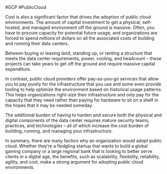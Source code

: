 #GCP #PublicCloud 

Cost is also a significant factor that drives the adoption of public cloud environments. The amount of capital investment to get a physical, self-hosted, and managed environment off the ground is massive. Often, you have to procure capacity for potential future usage, and organizations are forced to spend millions of dollars on all the associated costs of building and running their data centers.

Between buying or leasing land, standing up, or renting a structure that meets the data center requirements, power, cooling, and headcount – these projects can take years to get off the ground and require massive capital expenditure.

In contrast, public cloud providers offer pay-as-you-go services that allow you to pay purely for the infrastructure that you use and some even provide tooling to help optimize the environment based on historical usage patterns. This helps organizations right-size their infrastructure and only pay for the capacity that they need rather than paying for hardware to sit on a shelf in the hopes that it may be needed someday.

The additional burden of having to harden and secure both the physical and digital components of the data center requires mature security teams, practices, and technologies – all of which increase the cost burden of building, running, and managing your infrastructure.

In summary, there are many factors why an organization would adopt public cloud. Whether they’re a fledgling startup that wants to build a global gaming company or a large regional bank that is looking to better serve clients in a digital age, the benefits, such as scalability, flexibility, reliability, agility, and cost, make a strong argument for adopting public cloud environments.